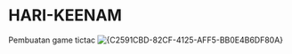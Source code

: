 # HARI-KEENAM
Pembuatan game tictac
![{C2591CBD-82CF-4125-AFF5-BB0E4B6DF80A}](https://github.com/user-attachments/assets/70f93bf6-d1ec-44a2-a541-4edb848de875)


